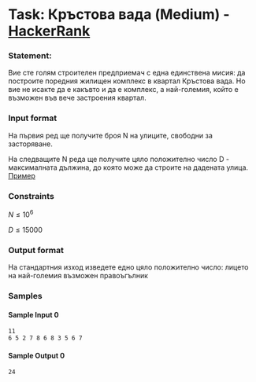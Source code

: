 # Task: Кръстова вада (Medium) - [HackerRank](<https://www.hackerrank.com/contests/sda-hw-5-2023/challenges/krastova-vada>)


### Statement:

Вие сте голям строителен предприемач с една единствена мисия: да построите поредния жилищен комплекс в квартал Кръстова вада. Но вие не исакте да е какъвто и да е комплекс, а най-големия, който е възможен във вече застроения квартал.


### Input format

На първия ред ще получите броя N на улиците, свободни за засторяване.

На следващите N реда ще получите цяло положително число D - максималната дължина, до която може да строите на дадената улица. <a href="https://www.hackerrank.com/external_redirect?to=https://ibb.co/2gh0nq3" target="_blank">Пример</a>


### Constraints

$N \le 10^6$

$D \le 15 000$
 

### Output format

На стандартния изход изведете едно цяло положително число: лицето на най-големия възможен правоъгълник


### Samples


#### Sample Input 0
```
11
6 5 2 7 8 6 8 3 5 6 7
```

#### Sample Output 0
```
24
```
